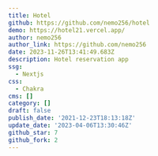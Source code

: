 ```yaml
---
title: Hotel
github: https://github.com/nemo256/hotel
demo: https://hotel21.vercel.app/
author: nemo256
author_link: https://github.com/nemo256
date: 2023-11-26T13:41:49.683Z
description: Hotel reservation app
ssg:
  - Nextjs
css:
  - Chakra
cms: []
category: []
draft: false
publish_date: '2021-12-23T18:13:18Z'
update_date: '2023-04-06T13:30:46Z'
github_star: 7
github_fork: 2
---
```

